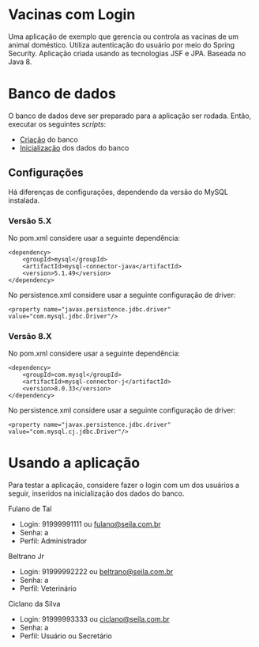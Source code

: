 # Vacinas com Login

Uma aplicação de exemplo que gerencia ou controla as vacinas de um animal doméstico. Utiliza autenticação do usuário por meio do Spring Security. Aplicação criada usando as tecnologias JSF e JPA. Baseada no Java 8.

# Banco de dados

O banco de dados deve ser preparado para a aplicação ser rodada. Então, executar os seguintes _scripts_:
* [Criação](src/docs/criacao.sql) do banco
* [Inicialização](src/docs/inserts.sql) dos dados do banco

## Configurações

Há diferenças de configurações, dependendo da versão do MySQL instalada.

### Versão 5.X
No pom.xml considere usar a seguinte dependência:

```
<dependency>
    <groupId>mysql</groupId>
    <artifactId>mysql-connector-java</artifactId>
    <version>5.1.49</version>
</dependency>
```

No persistence.xml considere usar a seguinte configuração de driver:

`<property name="javax.persistence.jdbc.driver" value="com.mysql.jdbc.Driver"/>`

### Versão 8.X

No pom.xml considere usar a seguinte dependência:

```
<dependency>
    <groupId>com.mysql</groupId>
    <artifactId>mysql-connector-j</artifactId>
    <version>8.0.33</version>
</dependency>
```

No persistence.xml considere usar a seguinte configuração de driver:

`<property name="javax.persistence.jdbc.driver" value="com.mysql.cj.jdbc.Driver"/>`

# Usando a aplicação

Para testar a aplicação, considere fazer o login com um dos usuários a seguir, inseridos na inicialização dos dados do banco.

Fulano de Tal
* Login: 91999991111 ou fulano@seila.com.br
* Senha: a
* Perfil: Administrador

Beltrano Jr
* Login: 91999992222 ou beltrano@seila.com.br
* Senha: a
* Perfil: Veterinário

Ciclano da Silva
* Login: 91999993333 ou ciclano@seila.com.br
* Senha: a
* Perfil: Usuário ou Secretário